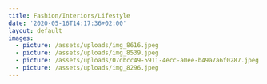 ```yaml
---
title: Fashion/Interiors/Lifestyle
date: '2020-05-16T14:17:36+02:00'
layout: default
images:
  - picture: /assets/uploads/img_8616.jpeg
  - picture: /assets/uploads/img_8539.jpeg
  - picture: /assets/uploads/07dbcc49-5911-4ecc-a0ee-b49a7a6f0287.jpeg
  - picture: /assets/uploads/img_8296.jpeg
---
```


